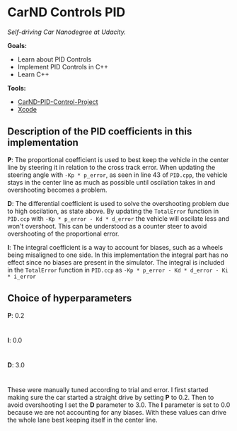 # CarND Controls PID
*Self-driving Car Nanodegree at Udacity.*

**Goals:**

- Learn about PID Controls
- Implement PID Controls in C++
- Learn C++

**Tools:**
- [CarND-PID-Control-Project](https://github.com/udacity/CarND-PID-Control-Project)
- [Xcode](https://developer.apple.com/support/xcode/)


## Description of the PID coefficients in this implementation

**P**: The proportional coefficient is used to best keep the vehicle in the center line by steering it in relation to the cross track error. When updating the steering angle with `-Kp * p_error`, as seen in line 43 of `PID.cpp`, the vehicle stays in the center line as much as possible until oscilation takes in and overshooting becomes a problem.

**D**: The differential coefficient is used to solve the overshooting problem due to high oscilation, as state above. By updating the `TotalError` function in `PID.ccp` with `-Kp * p_error - Kd * d_error` the vehicle will oscilate less and won't overshoot. This can be understood as a counter steer to avoid overshooting of the proportional error.

**I**: The integral coefficient is a way to account for biases, such as a wheels being misaligned to one side. In this implementation the integral part has no effect since no biases are present in the simulator. The integral is included in the `TotalError` function in `PID.ccp` as `-Kp * p_error - Kd * d_error - Ki * i_error`


## Choice of hyperparameters

**P**: 0.2
#
**I**: 0.0
#
**D**: 3.0
#

These were manually tuned according to trial and error. I first started making sure the car started a straight drive by setting **P** to 0.2. Then to avoid overshooting I set the **D** parameter to 3.0. The **I** parameter is set to 0.0 because we are not accounting for any biases. With these values can drive the whole lane best keeping itself in the center line. 
